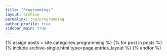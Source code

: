 ```yaml
---
title: "Programmings"
layout: archive
permalink: tag/programming
author_profile: true
sidebar_main: true
---
```


{% assign posts = site.categories.programming %}
{% for post in posts %} {% include archive-single.html type=page.entries_layout %} {% endfor %}